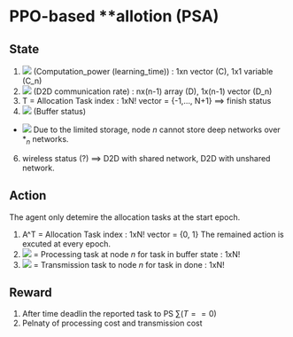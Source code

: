 # PPO-based **allotion (PSA)
## State
1. <img src="https://render.githubusercontent.com/render/math?math=C = \prod {C_n}"> (Computation_power (learning_time)) : 1xn vector (C), 1x1 variable (C_n)
2. <img src="https://render.githubusercontent.com/render/math?math=D = \prod {D_n}"> (D2D communication rate) : nx(n-1) array (D), 1x(n-1) vector (D_n)
3. T = Allocation Task index : 1xN! vector = {-1,..., N+1} ==> finish status
4. <img src="https://render.githubusercontent.com/render/math?math=B = \prod {B_n} "> (Buffer status)
  - <img src="https://render.githubusercontent.com/render/math?math=B_n=[b_{n,1},...,b_{n,n!}], b_{n,t}=\{0: empty, 1: to be process, 2: to be transmits\}"> Due to the limited storage, node $n$ cannot store deep networks over $*_n$ networks.   
6. wireless status (?) ==> D2D with shared network, D2D with unshared network.

## Action
The agent only detemire the allocation tasks at the start epoch. 
1. A^T = Allocation Task index : 1xN! vector = {0, 1} 
The remained action is excuted at every epoch.  
2. <img src="https://render.githubusercontent.com/render/math?math=A^P =\prod{A^P_n}"> = Processing task at node $n$ for task in buffer state : 1xN!
3. <img src="https://render.githubusercontent.com/render/math?math=A^D =\prod{A^D_n}"> = Transmission task to node $n$ for task in done : 1xN!

## Reward
1. After time deadlin the reported task to PS $\sum(T==0)$
2. Pelnaty of processing cost and transmission cost
